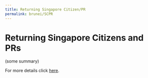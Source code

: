 ```yaml
---
title: Returning Singapore Citizen/PR
permalink: brunei/SCPR
---
```


# Returning Singapore Citizens and PRs

(some summary)

For more details click [here](/SCPR/requirements-and-process).
